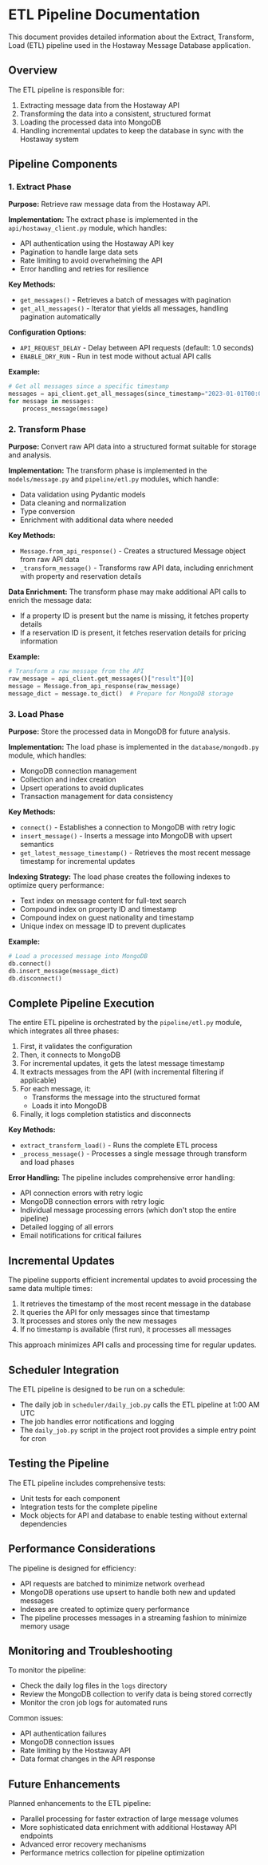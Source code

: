 # ETL Pipeline Documentation

This document provides detailed information about the Extract, Transform, Load (ETL) pipeline used in the Hostaway Message Database application.

## Overview

The ETL pipeline is responsible for:

1. Extracting message data from the Hostaway API
2. Transforming the data into a consistent, structured format
3. Loading the processed data into MongoDB
4. Handling incremental updates to keep the database in sync with the Hostaway system

## Pipeline Components

### 1. Extract Phase

**Purpose:** Retrieve raw message data from the Hostaway API.

**Implementation:** The extract phase is implemented in the `api/hostaway_client.py` module, which handles:

- API authentication using the Hostaway API key
- Pagination to handle large data sets
- Rate limiting to avoid overwhelming the API
- Error handling and retries for resilience

**Key Methods:**
- `get_messages()` - Retrieves a batch of messages with pagination
- `get_all_messages()` - Iterator that yields all messages, handling pagination automatically

**Configuration Options:**
- `API_REQUEST_DELAY` - Delay between API requests (default: 1.0 seconds)
- `ENABLE_DRY_RUN` - Run in test mode without actual API calls

**Example:**
```python
# Get all messages since a specific timestamp
messages = api_client.get_all_messages(since_timestamp="2023-01-01T00:00:00")
for message in messages:
    process_message(message)
```

### 2. Transform Phase

**Purpose:** Convert raw API data into a structured format suitable for storage and analysis.

**Implementation:** The transform phase is implemented in the `models/message.py` and `pipeline/etl.py` modules, which handle:

- Data validation using Pydantic models
- Data cleaning and normalization
- Type conversion
- Enrichment with additional data where needed

**Key Methods:**
- `Message.from_api_response()` - Creates a structured Message object from raw API data
- `_transform_message()` - Transforms raw API data, including enrichment with property and reservation details

**Data Enrichment:**
The transform phase may make additional API calls to enrich the message data:
- If a property ID is present but the name is missing, it fetches property details
- If a reservation ID is present, it fetches reservation details for pricing information

**Example:**
```python
# Transform a raw message from the API
raw_message = api_client.get_messages()["result"][0]
message = Message.from_api_response(raw_message)
message_dict = message.to_dict()  # Prepare for MongoDB storage
```

### 3. Load Phase

**Purpose:** Store the processed data in MongoDB for future analysis.

**Implementation:** The load phase is implemented in the `database/mongodb.py` module, which handles:

- MongoDB connection management
- Collection and index creation
- Upsert operations to avoid duplicates
- Transaction management for data consistency

**Key Methods:**
- `connect()` - Establishes a connection to MongoDB with retry logic
- `insert_message()` - Inserts a message into MongoDB with upsert semantics
- `get_latest_message_timestamp()` - Retrieves the most recent message timestamp for incremental updates

**Indexing Strategy:**
The load phase creates the following indexes to optimize query performance:
- Text index on message content for full-text search
- Compound index on property ID and timestamp
- Compound index on guest nationality and timestamp
- Unique index on message ID to prevent duplicates

**Example:**
```python
# Load a processed message into MongoDB
db.connect()
db.insert_message(message_dict)
db.disconnect()
```

## Complete Pipeline Execution

The entire ETL pipeline is orchestrated by the `pipeline/etl.py` module, which integrates all three phases:

1. First, it validates the configuration
2. Then, it connects to MongoDB
3. For incremental updates, it gets the latest message timestamp
4. It extracts messages from the API (with incremental filtering if applicable)
5. For each message, it:
   - Transforms the message into the structured format
   - Loads it into MongoDB
6. Finally, it logs completion statistics and disconnects

**Key Methods:**
- `extract_transform_load()` - Runs the complete ETL process
- `_process_message()` - Processes a single message through transform and load phases

**Error Handling:**
The pipeline includes comprehensive error handling:
- API connection errors with retry logic
- MongoDB connection errors with retry logic
- Individual message processing errors (which don't stop the entire pipeline)
- Detailed logging of all errors
- Email notifications for critical failures

## Incremental Updates

The pipeline supports efficient incremental updates to avoid processing the same data multiple times:

1. It retrieves the timestamp of the most recent message in the database
2. It queries the API for only messages since that timestamp
3. It processes and stores only the new messages
4. If no timestamp is available (first run), it processes all messages

This approach minimizes API calls and processing time for regular updates.

## Scheduler Integration

The ETL pipeline is designed to be run on a schedule:

- The daily job in `scheduler/daily_job.py` calls the ETL pipeline at 1:00 AM UTC
- The job handles error notifications and logging
- The `daily_job.py` script in the project root provides a simple entry point for cron

## Testing the Pipeline

The ETL pipeline includes comprehensive tests:

- Unit tests for each component
- Integration tests for the complete pipeline
- Mock objects for API and database to enable testing without external dependencies

## Performance Considerations

The pipeline is designed for efficiency:

- API requests are batched to minimize network overhead
- MongoDB operations use upsert to handle both new and updated messages
- Indexes are created to optimize query performance
- The pipeline processes messages in a streaming fashion to minimize memory usage

## Monitoring and Troubleshooting

To monitor the pipeline:

- Check the daily log files in the `logs` directory
- Review the MongoDB collection to verify data is being stored correctly
- Monitor the cron job logs for automated runs

Common issues:
- API authentication failures
- MongoDB connection issues
- Rate limiting by the Hostaway API
- Data format changes in the API response

## Future Enhancements

Planned enhancements to the ETL pipeline:

- Parallel processing for faster extraction of large message volumes
- More sophisticated data enrichment with additional Hostaway API endpoints
- Advanced error recovery mechanisms
- Performance metrics collection for pipeline optimization